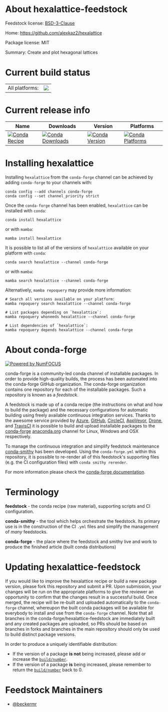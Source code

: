 About hexalattice-feedstock
===========================

Feedstock license: [BSD-3-Clause](https://github.com/conda-forge/hexalattice-feedstock/blob/main/LICENSE.txt)

Home: https://github.com/alexkaz2/hexalattice

Package license: MIT

Summary: Create and plot hexagonal lattices

Current build status
====================


<table><tr><td>All platforms:</td>
    <td>
      <a href="https://dev.azure.com/conda-forge/feedstock-builds/_build/latest?definitionId=11507&branchName=main">
        <img src="https://dev.azure.com/conda-forge/feedstock-builds/_apis/build/status/hexalattice-feedstock?branchName=main">
      </a>
    </td>
  </tr>
</table>

Current release info
====================

| Name | Downloads | Version | Platforms |
| --- | --- | --- | --- |
| [![Conda Recipe](https://img.shields.io/badge/recipe-hexalattice-green.svg)](https://anaconda.org/conda-forge/hexalattice) | [![Conda Downloads](https://img.shields.io/conda/dn/conda-forge/hexalattice.svg)](https://anaconda.org/conda-forge/hexalattice) | [![Conda Version](https://img.shields.io/conda/vn/conda-forge/hexalattice.svg)](https://anaconda.org/conda-forge/hexalattice) | [![Conda Platforms](https://img.shields.io/conda/pn/conda-forge/hexalattice.svg)](https://anaconda.org/conda-forge/hexalattice) |

Installing hexalattice
======================

Installing `hexalattice` from the `conda-forge` channel can be achieved by adding `conda-forge` to your channels with:

```
conda config --add channels conda-forge
conda config --set channel_priority strict
```

Once the `conda-forge` channel has been enabled, `hexalattice` can be installed with `conda`:

```
conda install hexalattice
```

or with `mamba`:

```
mamba install hexalattice
```

It is possible to list all of the versions of `hexalattice` available on your platform with `conda`:

```
conda search hexalattice --channel conda-forge
```

or with `mamba`:

```
mamba search hexalattice --channel conda-forge
```

Alternatively, `mamba repoquery` may provide more information:

```
# Search all versions available on your platform:
mamba repoquery search hexalattice --channel conda-forge

# List packages depending on `hexalattice`:
mamba repoquery whoneeds hexalattice --channel conda-forge

# List dependencies of `hexalattice`:
mamba repoquery depends hexalattice --channel conda-forge
```


About conda-forge
=================

[![Powered by
NumFOCUS](https://img.shields.io/badge/powered%20by-NumFOCUS-orange.svg?style=flat&colorA=E1523D&colorB=007D8A)](https://numfocus.org)

conda-forge is a community-led conda channel of installable packages.
In order to provide high-quality builds, the process has been automated into the
conda-forge GitHub organization. The conda-forge organization contains one repository
for each of the installable packages. Such a repository is known as a *feedstock*.

A feedstock is made up of a conda recipe (the instructions on what and how to build
the package) and the necessary configurations for automatic building using freely
available continuous integration services. Thanks to the awesome service provided by
[Azure](https://azure.microsoft.com/en-us/services/devops/), [GitHub](https://github.com/),
[CircleCI](https://circleci.com/), [AppVeyor](https://www.appveyor.com/),
[Drone](https://cloud.drone.io/welcome), and [TravisCI](https://travis-ci.com/)
it is possible to build and upload installable packages to the
[conda-forge](https://anaconda.org/conda-forge) [anaconda.org](https://anaconda.org/)
channel for Linux, Windows and OSX respectively.

To manage the continuous integration and simplify feedstock maintenance
[conda-smithy](https://github.com/conda-forge/conda-smithy) has been developed.
Using the ``conda-forge.yml`` within this repository, it is possible to re-render all of
this feedstock's supporting files (e.g. the CI configuration files) with ``conda smithy rerender``.

For more information please check the [conda-forge documentation](https://conda-forge.org/docs/).

Terminology
===========

**feedstock** - the conda recipe (raw material), supporting scripts and CI configuration.

**conda-smithy** - the tool which helps orchestrate the feedstock.
                   Its primary use is in the construction of the CI ``.yml`` files
                   and simplify the management of *many* feedstocks.

**conda-forge** - the place where the feedstock and smithy live and work to
                  produce the finished article (built conda distributions)


Updating hexalattice-feedstock
==============================

If you would like to improve the hexalattice recipe or build a new
package version, please fork this repository and submit a PR. Upon submission,
your changes will be run on the appropriate platforms to give the reviewer an
opportunity to confirm that the changes result in a successful build. Once
merged, the recipe will be re-built and uploaded automatically to the
`conda-forge` channel, whereupon the built conda packages will be available for
everybody to install and use from the `conda-forge` channel.
Note that all branches in the conda-forge/hexalattice-feedstock are
immediately built and any created packages are uploaded, so PRs should be based
on branches in forks and branches in the main repository should only be used to
build distinct package versions.

In order to produce a uniquely identifiable distribution:
 * If the version of a package **is not** being increased, please add or increase
   the [``build/number``](https://docs.conda.io/projects/conda-build/en/latest/resources/define-metadata.html#build-number-and-string).
 * If the version of a package **is** being increased, please remember to return
   the [``build/number``](https://docs.conda.io/projects/conda-build/en/latest/resources/define-metadata.html#build-number-and-string)
   back to 0.

Feedstock Maintainers
=====================

* [@beckermr](https://github.com/beckermr/)

